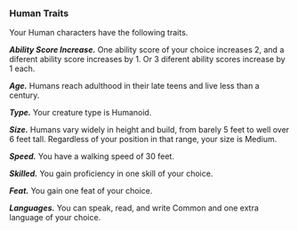 
### Human Traits
Your Human characters have the following traits.

***Ability Score Increase.***
One ability score of your choice increases 2, and a diferent ability score increases by 1. Or 3 diferent ability scores increase by 1 each.

***Age.***
Humans reach adulthood in their late teens and live less than a century.

***Type.***
Your creature type is Humanoid.

***Size.***
Humans vary widely in height and build, from barely 5 feet to well over 6 feet tall. Regardless of your position in that range,  your size is Medium.

***Speed.***
You have a walking speed of 30 feet.

***Skilled.***
You gain proficiency in one skill of your choice.

***Feat.***
You gain one feat of your choice.

***Languages.***
You can speak, read, and write Common and one extra language of your choice.
